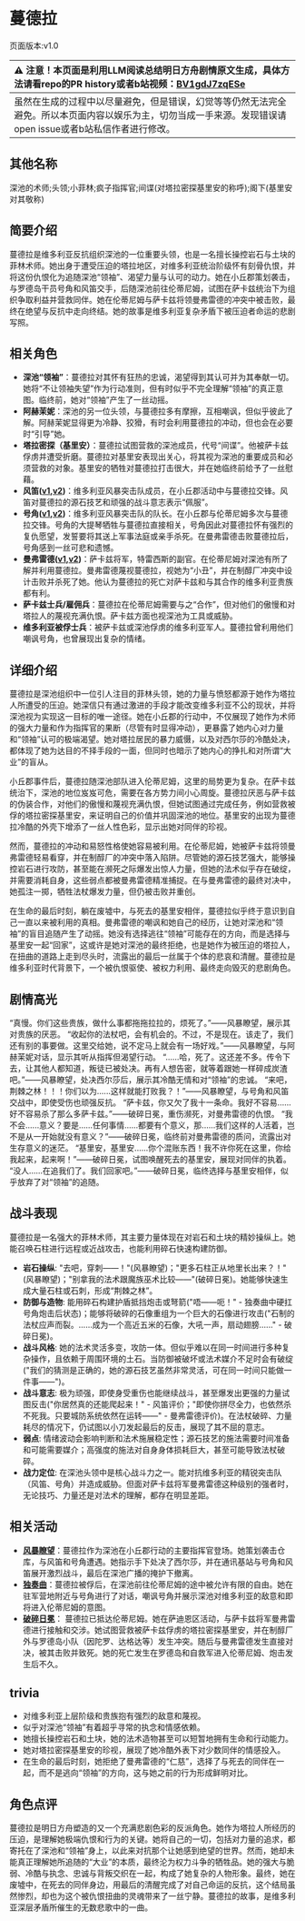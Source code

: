# 蔓德拉
页面版本:v1.0
 

| :warning: 注意！本页面是利用LLM阅读总结明日方舟剧情原文生成，具体方法请看repo的PR history或者b站视频：[BV1gdJ7zqESe](https://www.bilibili.com/video/BV1gdJ7zqESe/)         |
|:----------------------------|
| 虽然在生成的过程中以尽量避免，但是错误，幻觉等等仍然无法完全避免。所以本页面内容以娱乐为主，切勿当成一手来源。发现错误请open issue或者b站私信作者进行修改。|



## 其他名称
深池的术师;头领;小菲林;疯子指挥官;间谍(对塔拉密探基里安的称呼);阁下(基里安对其敬称)
## 简要介绍
蔓德拉是维多利亚反抗组织深池的一位重要头领，也是一名擅长操控岩石与土块的菲林术师。她出身于遭受压迫的塔拉地区，对维多利亚统治阶级怀有刻骨仇恨，并将这份仇恨化为追随深池“领袖”、渴望力量与认可的动力。她在小丘郡策划袭击，与罗德岛干员号角和风笛交手，后随深池前往伦蒂尼姆，试图在萨卡兹统治下为组织争取利益并营救同伴。她在伦蒂尼姆与萨卡兹将领曼弗雷德的冲突中被击败，最终在绝望与反抗中走向终结。她的故事是维多利亚复杂矛盾下被压迫者命运的悲剧写照。
## 相关角色
-   **深池“领袖”**：蔓德拉对其怀有狂热的忠诚，渴望得到其认可并为其奉献一切。她将“不让领袖失望”作为行动准则，但有时似乎不完全理解“领袖”的真正意图。临终前，她对“领袖”产生了一丝动摇。
-   **阿赫茉妮**：深池的另一位头领，与蔓德拉多有摩擦，互相嘲讽，但似乎彼此了解。阿赫茉妮显得更为冷静、狡猾，有时会利用蔓德拉的冲动，但也会在必要时“引导”她。
-   **塔拉密探（基里安）**：蔓德拉试图营救的深池成员，代号“间谍”。他被萨卡兹俘虏并遭受折磨。蔓德拉对基里安表现出关心，将其视为深池的重要成员和必须营救的对象。基里安的牺牲对蔓德拉打击很大，并在她临终前给予了一丝慰藉。
-   **风笛([v1](char_222_bpipe.md),[v2](../char_v3/char_222_bpipe.md))**：维多利亚风暴突击队成员，在小丘郡活动中与蔓德拉交锋。风笛对蔓德拉的源石技艺和顽强的战斗意志表示“佩服”。
-   **号角([v1](char_4039_horn.md),[v2](../char_v3/char_4039_horn.md))**：维多利亚风暴突击队的队长。在小丘郡与伦蒂尼姆多次与蔓德拉交锋。号角的大提琴牺牲与蔓德拉直接相关，号角因此对蔓德拉怀有强烈的复仇愿望，发誓要将其送上军事法庭或亲手杀死。在曼弗雷德击败蔓德拉后，号角感到一丝可悲和遗憾。
-   **曼弗雷德([v1](extended_char_man_fu_lei_de.md),[v2](../char_v3/extended_char_man_fu_lei_de.md))**：萨卡兹将军，特雷西斯的副官。在伦蒂尼姆对深池有所了解并利用蔓德拉。曼弗雷德蔑视蔓德拉，视她为“小丑”，并在制醇厂冲突中设计击败并杀死了她。他认为蔓德拉的死亡对萨卡兹和与其合作的维多利亚贵族都有利。
-   **萨卡兹士兵/雇佣兵**：蔓德拉在伦蒂尼姆需要与之“合作”，但对他们的傲慢和对塔拉人的蔑视充满仇恨。萨卡兹方面也视深池为工具或威胁。
-   **维多利亚被俘士兵**：被萨卡兹或深池俘虏的维多利亚军人。蔓德拉曾利用他们嘲讽号角，也曾展现出复杂的情绪。
## 详细介绍
蔓德拉是深池组织中一位引人注目的菲林头领，她的力量与愤怒都源于她作为塔拉人所遭受的压迫。她深信只有通过激进的手段才能改变维多利亚不公的现状，并将深池视为实现这一目标的唯一途径。她在小丘郡的行动中，不仅展现了她作为术师的强大力量和作为指挥官的果断（尽管有时显得冲动），更暴露了她内心对力量和“领袖”认可的极端渴望。她对塔拉居民的暴力威慑，以及对西尔莎的冷酷处决，都体现了她为达目的不择手段的一面，但同时也暗示了她内心的挣扎和对所谓“大业”的盲从。

小丘郡事件后，蔓德拉随深池部队进入伦蒂尼姆，这里的局势更为复杂。在萨卡兹统治下，深池的地位岌岌可危，需要在各方势力间小心周旋。蔓德拉厌恶与萨卡兹的伪装合作，对他们的傲慢和蔑视充满仇恨，但她试图通过完成任务，例如营救被俘的塔拉密探基里安，来证明自己的价值并巩固深池的地位。基里安的出现为蔓德拉冷酷的外壳下增添了一丝人性色彩，显示出她对同伴的珍视。

然而，蔓德拉的冲动和易怒性格使她容易被利用。在伦蒂尼姆，她被萨卡兹将领曼弗雷德轻易看穿，并在制醇厂的冲突中落入陷阱。尽管她的源石技艺强大，能够操控岩石进行攻防，甚至能在濒死之际爆发出惊人力量，但她的法术似乎存在破绽，并需要消耗自身，这些弱点都被曼弗雷德精准捕捉。在与曼弗雷德的最终对决中，她孤注一掷，牺牲法杖爆发力量，但仍被击败并重创。

在生命的最后时刻，躺在废墟中，与死去的基里安相伴，蔓德拉似乎终于意识到自己一直以来被利用的真相。曼弗雷德的嘲讽和她自己的经历，让她对深池和“领袖”的盲目追随产生了动摇。她没有选择逃往“领袖”可能存在的方向，而是选择与基里安一起“回家”，这或许是她对深池的最终拒绝，也是她作为被压迫的塔拉人，在扭曲的道路上走到尽头时，流露出的最后一丝属于个体的悲哀和清醒。蔓德拉是维多利亚时代背景下，一个被仇恨驱使、被权力利用、最终走向毁灭的悲剧角色。
## 剧情高光
“真慢。你们这些贵族，做什么事都拖拖拉拉的，烦死了。”——风暴瞭望，展示其对贵族的厌恶。
“收起你的法杖吧，会有机会的。不过，不是现在。该走了，我们还有别的事要做。这里交给她，说不定马上就会有一场好戏。”——风暴瞭望，与阿赫茉妮对话，显示其听从指挥但渴望行动。
“......哈，死了。这还差不多。传令下去，让其他人都知道，叛徒已被处决。再有人想告密，就等着跟她一样碎成炭渣吧。”——风暴瞭望，处决西尔莎后，展示其冷酷无情和对“领袖”的忠诚。
“来吧，荆棘之林！！！你们以为......这样就能打败我？！”——风暴瞭望，与号角和风笛交战中，即使受伤也顽强反抗。
“萨卡兹，你又欠了我十一条命。我好不容易......好不容易杀了那么多萨卡兹。”——破碎日冕，重伤濒死，对曼弗雷德的仇恨。
“我不会......意义？要是......任何事情......都要有个意义，那......我们这样的人活着，岂不是从一开始就没有意义？”——破碎日冕，临终前对曼弗雷德的质问，流露出对生存意义的迷茫。
“基里安，基里安......你个混账东西！我不许你死在这里，你给我起来，起来啊！”——破碎日冕，试图唤醒死去的基里安，展现对同伴的执着。
“没人......在追我们了。我们回家吧。”——破碎日冕，临终选择与基里安相伴，似乎放弃了对“领袖”的追随。
## 战斗表现
蔓德拉是一名强大的菲林术师，其主要力量体现在对岩石和土块的精妙操纵上。她能召唤石柱进行远程或近战攻击，也能利用碎石快速构建防御。
*   **岩石操纵**: "去吧，穿刺——！"(风暴瞭望)；"更多石柱正从地里长出来？！"(风暴瞭望)；"别拿我的法术跟魔族巫术比较——"(破碎日冕)。她能够快速生成大量石柱或石刺，形成“荆棘之林”。
*   **防御与造物**: 能用碎石构建护盾抵挡炮击或弩箭("唔——呃！" - 独奏曲中硬扛号角炮击后状态)；能够将破碎的石像重组为一个巨大的石像进行攻击("石制的法杖应声而裂。......成为一个高近五米的石像，大吼一声，扇动翅膀......" - 破碎日冕)。
*   **战斗风格**: 她的法术灵活多变，攻防一体。但似乎难以在同一时间进行多种复杂操作，且依赖于周围环境的土石。当防御被破坏或法术媒介不足时会有破绽("我们的猜测是正确的，她的源石技艺虽然非常灵活，可在同一时间只能做一件事——")。
*   **战斗意志**: 极为顽强，即使身受重伤也能继续战斗，甚至爆发出更强的力量试图反击("你居然真的还能爬起来！" - 风笛评价；"即使你拼尽全力，也依然杀不死我。只要城防系统依然在运转——" - 曼弗雷德评价)。在法杖破碎、力量耗尽的情况下，仍试图以小刀发起最后的反击，展现了其不屈的意志。
*   **弱点**: 情绪波动会影响判断和法术施展稳定性；源石技艺的施法需要时间准备和可能需要媒介；高强度的施法对自身身体损耗巨大，甚至可能导致法杖破碎。
*   **战力定位**: 在深池头领中是核心战斗力之一。能对抗维多利亚的精锐突击队（风笛、号角）并造成威胁。但面对萨卡兹将军曼弗雷德这种级别的强者时，无论技巧、力量还是对法术的理解，都存在明显差距。
## 相关活动
-   **[风暴瞭望](../stories/main_9.md)**：蔓德拉作为深池在小丘郡行动的主要指挥官登场。她策划袭击仓库，与风笛和号角遭遇。她指示手下处决了西尔莎，并在通讯基站与号角和风笛展开激烈战斗，最后在深池广播的掩护下撤离。
-   **[独奏曲](../stories/story_horn_set_1.md)**：蔓德拉被俘后，在深池前往伦蒂尼姆的途中被允许有限的自由。她在驻军营地附近与号角进行了对话，嘲讽号角并展示深池对维多利亚的敌意和即将进入伦蒂尼姆的意图。
-   **[破碎日冕](../stories/main_10.md)**： 蔓德拉已抵达伦蒂尼姆。她在萨迪恩区活动，与萨卡兹将军曼弗雷德进行接触和交涉。她试图营救被萨卡兹俘虏的塔拉密探基里安，并在制醇厂外与罗德岛小队（因陀罗、达格达等）发生冲突。随后与曼弗雷德发生直接对决，被其击败并致死。她的死亡发生在罗德岛和自救军进入伦蒂尼姆、炮击发生后不久。
## trivia
*   对维多利亚上层阶级和贵族抱有强烈的敌意和蔑视。
*   似乎对深池“领袖”有着超乎寻常的执念和情感依赖。
*   她擅长操控岩石和土块，她的法术造物甚至可以短暂地拥有生命和行动能力。
*   她对塔拉密探基里安的珍视，展现了她冷酷外表下对少数同伴的情感投入。
*   在生命的最后时刻，她拒绝了曼弗雷德的“仁慈”，选择了与死去的同伴在一起，而不是逃向“领袖”的方向，这与她之前的行为形成鲜明对比。
## 角色点评
蔓德拉是明日方舟塑造的又一个充满悲剧色彩的反派角色。她作为塔拉人所经历的压迫，是理解她极端仇恨和行为的关键。她将自己的一切，包括对力量的追求，都寄托在了深池和“领袖”身上，以此来对抗那个让她感到绝望的世界。然而，她却未能真正理解她所追随的“大业”的本质，最终沦为权力斗争的牺牲品。她的强大与脆弱、冷酷与执念、忠诚与背叛交织在一起，构成了她复杂的人物形象。最终，她在废墟中，在死去的同伴身边，用最后的清醒完成了对自己命运的反抗，这个结局虽然惨烈，却也为这个被仇恨扭曲的灵魂带来了一丝宁静。蔓德拉的故事，是维多利亚深层矛盾所催生的无数悲歌中的一曲。